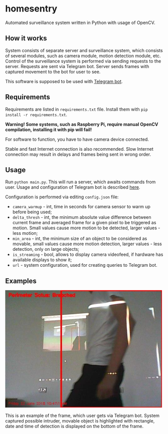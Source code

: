 # homesentry
Automated surveillance system written in Python with usage of OpenCV.

## How it works
System consists of separate server and surveillance system, which consists of several modules, such as camera module, motion detection module, etc.
Control of the surveillance system is performed via sending requests to the server.
Requests are sent via Telegram bot.
Server sends frames with captured movement to the bot for user to see.

This software is supposed to be used with [Telegram bot](https://github.com/eliasxyz/pytelebot).

## Requirements
Requirements are listed in `requirements.txt` file. Install them with `pip install -r requirements.txt`.

**Warning! Some systems, such as Raspberry Pi, require manual OpenCV compilation, installing it with pip will fail!**

For software to function, you have to have camera device connected.

Stable and fast Internet connection is also recommended. Slow Internet connection may result in delays and frames being sent in wrong order.

## Usage
Run `python main.py`. This will run a server, which awaits commands from user.
Usage and configuration of Telegram bot is described [here](https://github.com/eliasxyz/pytelebot).

Configuration is performed via editing `config.json` file:
* `camera_warmup` - int, time in seconds for camera sensor to warm up before being used;
* `delta_thresh` - int, the minimum absolute value difference between current frame and averaged frame for a given pixel to be triggered as motion. Small values cause more motion to be detected, larger values - less motion;
* `min_area` - int, the minimum size of an object to be considered as movable, small values cause more motion detection, larger values - less detection, only on large objects;
* `is_streaming` - bool, allows to display camera videofeed, if hardware has available displays to show it;
* `url` - system configuration, used for creating queries to Telegram bot.

## Examples
![Sent Frame](examples/2.jpg?raw=true "Sent_Frame")

This is an example of the frame, which user gets via Telegram bot. System captured possible intruder, movable object is highlighted with rectangle, date and time of detection is displayed on the bottom of the frame.

